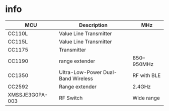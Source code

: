# info

| MCU  | Description |MHz|
| ------------- | ------------- |-------------|
| CC110L  | Value Line Transmitter  ||
| CC115L  | Value Line Transmitter  ||
|CC1175|Transmitter||
|CC1190|range extender|850–950MHz|
|CC1350|Ultra-Low-Power Dual-Band Wireless|RF with BLE|
|CC2592|Range extender|2.4GHz|
|XMSSJE3G0PA-003|RF Switch|Wide range|
